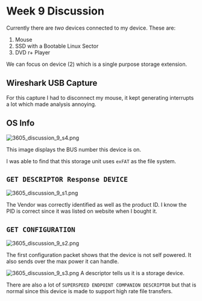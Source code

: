 # Week 9 Discussion
Currently there are *two* devices connected to my device. These are: 
1. Mouse
2. SSD with a Bootable Linux Sector
3. DVD r+ Player

We can focus on device (2) which is a single purpose storage extension. 

## Wireshark USB Capture
For this capture I had to disconnect my mouse, it kept generating interrupts a lot which made analysis annoying.

## OS Info
![3605_discussion_9_s4.png](/img/3605_discussion_9_s4.png)

This image displays the BUS number this device is on.

I was able to find that this storage unit uses `exFAT` as the file system. 

## `GET DESCRIPTOR Response DEVICE`
![3605_discussion_9_s1.png](/img/3605_discussion_9_s1.png)

The Vendor was correctly identified as well as the product ID. I know the PID is correct since it was listed on website when I bought it. 

## `GET CONFIGURATION`
![3605_discussion_9_s2.png](/img/3605_discussion_9_s2.png)

The first configuration packet shows that the device is not self powered. It also sends over the max power it can handle. 

![3605_discussion_9_s3.png](/img/3605_discussion_9_s3.png)
A descriptor tells us it is a storage device. 

There are also a lot of `SUPERSPEED ENDPOINT COMPANION DESCRIPTOR` but that is normal since this device is made to support high rate file transfers. 